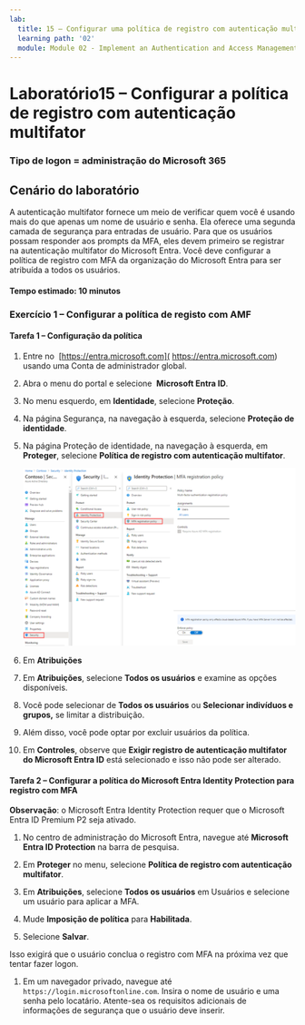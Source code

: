 ```yaml
---
lab:
  title: 15 – Configurar uma política de registro com autenticação multifator
  learning path: '02'
  module: Module 02 - Implement an Authentication and Access Management Solution
---
```


# Laboratório15 – Configurar a política de registro com autenticação multifator

### Tipo de logon = administração do Microsoft 365

## Cenário do laboratório

A autenticação multifator fornece um meio de verificar quem você é usando mais do que apenas um nome de usuário e senha. Ela oferece uma segunda camada de segurança para entradas de usuário. Para que os usuários possam responder aos prompts da MFA, eles devem primeiro se registrar na autenticação multifator do Microsoft Entra. Você deve configurar a política de registro com MFA da organização do Microsoft Entra para ser atribuída a todos os usuários.

#### Tempo estimado: 10 minutos

### Exercício 1 – Configurar a política de registo com AMF

#### Tarefa 1 – Configuração da política

1. Entre no  [https://entra.microsoft.com]( https://entra.microsoft.com) usando uma Conta de administrador global.

2. Abra o menu do portal e selecione  **Microsoft Entra ID**.

3. No menu esquerdo, em **Identidade**, selecione **Proteção**.

4. Na página Segurança, na navegação à esquerda, selecione **Proteção de identidade**.

5. Na página Proteção de identidade, na navegação à esquerda, em **Proteger**, selecione **Política de registro com autenticação multifator**.

    ![Imagem da tela exibindo a página da política de registro de MFA com o caminho de navegação realçado](./media/lp2-mod4-browse-to-mfa-registration-policy.png)

6. Em **Atribuições**

7. Em **Atribuições**, selecione **Todos os usuários** e examine as opções disponíveis.

8. Você pode selecionar de **Todos os usuários** ou **Selecionar indivíduos e grupos,** se limitar a distribuição.

9. Além disso, você pode optar por excluir usuários da política.

10. Em **Controles**, observe que **Exigir registro de autenticação multifator do Microsoft Entra ID** está selecionado e isso não pode ser alterado.


#### Tarefa 2 – Configurar a política do Microsoft Entra Identity Protection para registro com MFA

**Observação**: o Microsoft Entra Identity Protection requer que o Microsoft Entra ID Premium P2 seja ativado. 

1. No centro de administração do Microsoft Entra, navegue até **Microsoft Entra ID Protection** na barra de pesquisa.

1. Em **Proteger** no menu, selecione **Política de registro com autenticação multifator**.

1. Em **Atribuições**, selecione **Todos os usuários** em Usuários e selecione um usuário para aplicar a MFA.

1. Mude **Imposição de política** para **Habilitada**.

1. Selecione **Salvar**.

Isso exigirá que o usuário conclua o registro com MFA na próxima vez que tentar fazer logon.

1. Em um navegador privado, navegue até `https://login.microsoftonline.com`. Insira o nome de usuário e uma senha pelo locatário.  Atente-sea os requisitos adicionais de informações de segurança que o usuário deve inserir.

